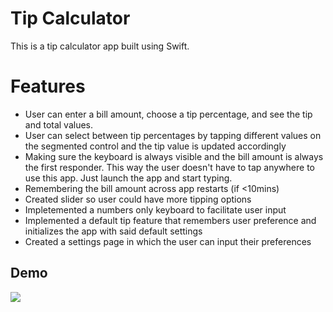 # Tip Calculator

This is a tip calculator app built using Swift.

# Features

* User can enter a bill amount, choose a tip percentage, and see the tip and total values.
* User can select between tip percentages by tapping different values on the segmented control and the tip value is updated accordingly
* Making sure the keyboard is always visible and the bill amount is always the first responder. This way the user doesn't have to tap anywhere to use this app. Just launch the app and start typing.
* Remembering the bill amount across app restarts (if <10mins)
* Created slider so user could have more tipping options
* Impletemented a numbers only keyboard to facilitate user input
* Implemented a default tip feature that remembers user preference and initializes the app with said default settings
* Created a settings page in which the user can input their preferences 

## Demo

![](https://i.imgur.com/qPocLrV.gif)

